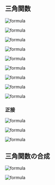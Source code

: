 
## 三角関数

![formula](https://latex.codecogs.com/gif.latex?\sin(\theta+2n\pi)=\sin\theta)

![formula](https://latex.codecogs.com/gif.latex?\cos(\theta+2n\pi)=\cos\theta)

![formula](https://latex.codecogs.com/gif.latex?\sin^{2}\theta+\cos^{2}\theta=1)

![formula](https://latex.codecogs.com/gif.latex?\sin(-\theta)=-\sin\theta)

![formula](https://latex.codecogs.com/gif.latex?\cos(-\theta)=\cos\theta)

![formula](https://latex.codecogs.com/gif.latex?\sin(\theta+\frac{\pi}{2})=\cos\theta)

![formula](https://latex.codecogs.com/gif.latex?\cos(\theta+\frac{\pi}{2})=-\sin\theta)

![formula](https://latex.codecogs.com/gif.latex?\sin(\theta+\pi)=-\sin\theta)

![formula](https://latex.codecogs.com/gif.latex?\cos(\theta+\pi)=-\cos\theta)

### 正接

![formula](https://latex.codecogs.com/gif.latex?\tan\theta=\frac{\sin\theta}{\cos\theta})

![formula](https://latex.codecogs.com/gif.latex?\tan(-\theta)=-\tan\theta)

![formula](https://latex.codecogs.com/gif.latex?\tan(\theta+n\pi)=\tan\theta)


## 三角関数の合成

![formula](https://latex.codecogs.com/gif.latex?a\sin\theta+b\cos\theta=\sqrt{a^{2}+b^{2}}\cos(\theta+\beta))


![formula](https://latex.codecogs.com/gif.latex?\sum_{n=1}^{N}a_n)

